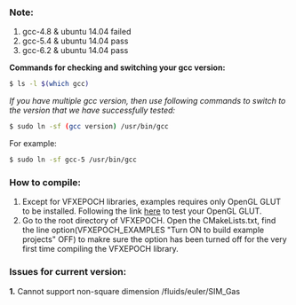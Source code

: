 ### **Note:**
1. gcc-4.8 & ubuntu 14.04 failed
2. gcc-5.4 & ubuntu 14.04 pass
3. gcc-6.2 & ubuntu 14.04 pass

**Commands for checking and switching your gcc version:**
```sh
$ ls -l $(which gcc)
```

*If you have multiple gcc version, then use following commands to switch to
the version that we have successfully tested:*

```sh
$ sudo ln -sf (gcc version) /usr/bin/gcc
```
For example:
```sh
$ sudo ln -sf gcc-5 /usr/bin/gcc
```

### **How to compile:**
1. Except for VFXEPOCH libraries, examples requires only OpenGL GLUT to be installed. Following the link [here](http://kiwwito.com/installing-opengl-glut-libraries-in-ubuntu/) to test your OpenGL GLUT.
2. Go to the root directory of VFXEPOCH. Open the CMakeLists.txt, find the line option(VFXEPOCH_EXAMPLES "Turn ON to build example projects" OFF) to makre sure the option has been turned off for the very first time compiling the VFXEPOCH library.

### **Issues for current version:**
**1.** Cannot support non-square dimension /fluids/euler/SIM_Gas
